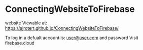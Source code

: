 # ConnectingWebsiteToFirebase
website
Viewable at: https://ajrotert.github.io/ConnectingWebsiteToFirebase/

To log in a defualt account is: user@user.com and password
Visit firebase.cloud
